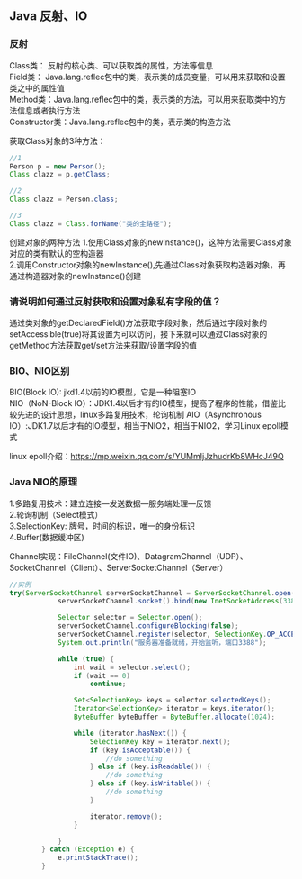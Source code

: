 ## Java 反射、IO

### 反射
Class类： 反射的核心类、可以获取类的属性，方法等信息  
Field类： Java.lang.reflec包中的类，表示类的成员变量，可以用来获取和设置类之中的属性值  
Method类：Java.lang.reflec包中的类，表示类的方法，可以用来获取类中的方法信息或者执行方法  
Constructor类：Java.lang.reflec包中的类，表示类的构造方法  

获取Class对象的3种方法：  

```java
//1
Person p = new Person();
Class clazz = p.getClass;

//2
Class clazz = Person.class;

//3
Class clazz = Class.forName("类的全路径");
```
创建对象的两种方法
1.使用Class对象的newInstance()，这种方法需要Class对象对应的类有默认的空构造器  
2.调用Constructor对象的newInstance(),先通过Class对象获取构造器对象，再通过构造器对象的newInstance()创建



### 请说明如何通过反射获取和设置对象私有字段的值？

通过类对象的getDeclaredField()方法获取字段对象，然后通过字段对象的setAccessible(true)将其设置为可以访问，接下来就可以通过Class对象的getMethod方法获取get/set方法来获取/设置字段的值



### BIO、NIO区别
BIO(Block IO): jkd1.4以前的IO模型，它是一种阻塞IO  
NIO（NoN-Block IO）：JDK1.4以后才有的IO模型，提高了程序的性能，借鉴比较先进的设计思想，linux多路复用技术，轮询机制 
AIO（Asynchronous IO）:JDK1.7以后才有的IO模型，相当于NIO2，相当于NIO2，学习Linux epoll模式  

linux epoll介绍：https://mp.weixin.qq.com/s/YUMmIjJzhudrKb8WHcJ49Q

### Java NIO的原理
1.多路复用技术：建立连接—发送数据—服务端处理—反馈  
2.轮询机制（Select模式）  
3.SelectionKey: 牌号，时间的标识，唯一的身份标识  
4.Buffer(数据缓冲区)  

Channel实现：FileChannel(文件IO)、DatagramChannel（UDP）、SocketChannel（Client）、ServerSocketChannel（Server）

```java
//实例
try(ServerSocketChannel serverSocketChannel = ServerSocketChannel.open()) {
            serverSocketChannel.socket().bind(new InetSocketAddress(3388));

            Selector selector = Selector.open();
            serverSocketChannel.configureBlocking(false);
            serverSocketChannel.register(selector, SelectionKey.OP_ACCEPT);
            System.out.println("服务器准备就绪，开始监听，端口3388");

            while (true) {
                int wait = selector.select();
                if (wait == 0)
                    continue;

                Set<SelectionKey> keys = selector.selectedKeys();
                Iterator<SelectionKey> iterator = keys.iterator();
                ByteBuffer byteBuffer = ByteBuffer.allocate(1024);

                while (iterator.hasNext()) {
                    SelectionKey key = iterator.next();
                    if (key.isAcceptable()) {
                        //do something
                    } else if (key.isReadable()) {
                        //do something
                    } else if (key.isWritable()) {
                        //do something
                    }

                    iterator.remove();
                }

            }
        } catch (Exception e) {
            e.printStackTrace();
        }
```
